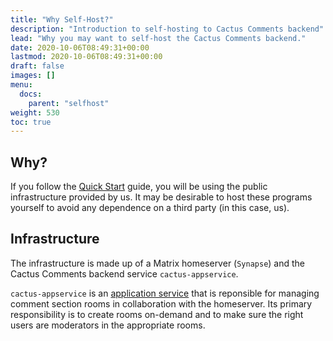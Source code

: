 ```yaml
---
title: "Why Self-Host?"
description: "Introduction to self-hosting to Cactus Comments backend"
lead: "Why you may want to self-host the Cactus Comments backend."
date: 2020-10-06T08:49:31+00:00
lastmod: 2020-10-06T08:49:31+00:00
draft: false
images: []
menu:
  docs:
    parent: "selfhost"
weight: 530
toc: true
---
```



## Why?

If you follow the [Quick Start](../../getting-started/quick-start) guide, you
will be using the public infrastructure provided by us. It may be desirable to
host these programs yourself to avoid any dependence on a third party (in this
case, us).


## Infrastructure

The infrastructure is made up of a Matrix homeserver (`Synapse`) and the Cactus
Comments backend service `cactus-appservice`.

`cactus-appservice` is an [application
service](https://www.matrix.org/docs/guides/application-services) that is
reponsible for managing comment section rooms in collaboration with the
homeserver. Its primary responsibility is to create rooms on-demand and to make
sure the right users are moderators in the appropriate rooms.
